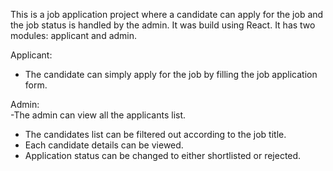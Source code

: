 This is a job application project where a candidate can apply for the job and the job status is handled by the admin.  It was build using React. It has two modules: applicant and admin.

Applicant: 
- The candidate can simply apply for the job by filling the job application form.

Admin:  
-The admin can view all the applicants list.
- The candidates list can be filtered out according to the job title.
- Each candidate details can be viewed.
- Application status can be changed to either shortlisted or rejected.



